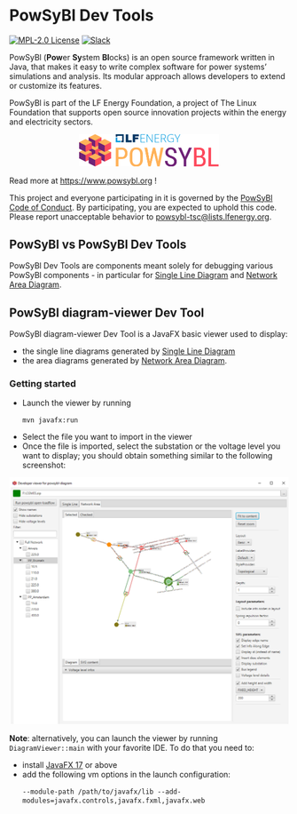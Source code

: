 # PowSyBl Dev Tools

[![MPL-2.0 License](https://img.shields.io/badge/license-MPL_2.0-blue.svg)](https://www.mozilla.org/en-US/MPL/2.0/)
[![Slack](https://img.shields.io/badge/slack-powsybl-blueviolet.svg?logo=slack)](https://join.slack.com/t/powsybl/shared_invite/zt-rzvbuzjk-nxi0boim1RKPS5PjieI0rA)

PowSyBl (**Pow**er **Sy**stem **Bl**ocks) is an open source framework written in Java, that makes it easy to write complex
software for power systems’ simulations and analysis. Its modular approach allows developers to extend or customize its
features.

PowSyBl is part of the LF Energy Foundation, a project of The Linux Foundation that supports open source innovation projects
within the energy and electricity sectors.

<p align="center">
<img src="https://raw.githubusercontent.com/powsybl/powsybl-gse/main/gse-spi/src/main/resources/images/logo_lfe_powsybl.svg?sanitize=true" alt="PowSyBl Logo" width="50%"/>
</p>

Read more at https://www.powsybl.org !

This project and everyone participating in it is governed by the [PowSyBl Code of Conduct](https://github.com/powsybl/.github/blob/main/CODE_OF_CONDUCT.md).
By participating, you are expected to uphold this code. Please report unacceptable behavior to [powsybl-tsc@lists.lfenergy.org](mailto:powsybl-tsc@lists.lfenergy.org).

## PowSyBl vs PowSyBl Dev Tools

PowSyBl Dev Tools are components meant solely for debugging various PowSyBl components - in particular for [Single Line Diagram](https://github.com/powsybl/powsybl-diagram/tree/main/single-line-diagram) and [Network Area Diagram](https://github.com/powsybl/powsybl-diagram/tree/main/network-area-diagram).

## PowSyBl diagram-viewer Dev Tool
PowSyBl diagram-viewer Dev Tool is a JavaFX basic viewer used to display:
* the single line diagrams generated by [Single Line Diagram](https://github.com/powsybl/powsybl-diagram/tree/main/single-line-diagram)
* the area diagrams generated by [Network Area Diagram](https://github.com/powsybl/powsybl-diagram/tree/main/network-area-diagram).

### Getting started
- Launch the viewer by running
  ```
  mvn javafx:run
  ```
- Select the file you want to import in the viewer
- Once the file is imported, select the substation or the voltage level you want to display; you should obtain something similar to the following screenshot:

![Viewer screenshot](.github/viewerv-screenshot.png)

**Note**: alternatively, you can launch the viewer by running `DiagramViewer::main` with your favorite IDE.
To do that you need to:
* install [JavaFX 17](https://openjfx.io/) or above
* add the following vm options in the launch configuration:
  ```
  --module-path /path/to/javafx/lib --add-modules=javafx.controls,javafx.fxml,javafx.web
  ```
